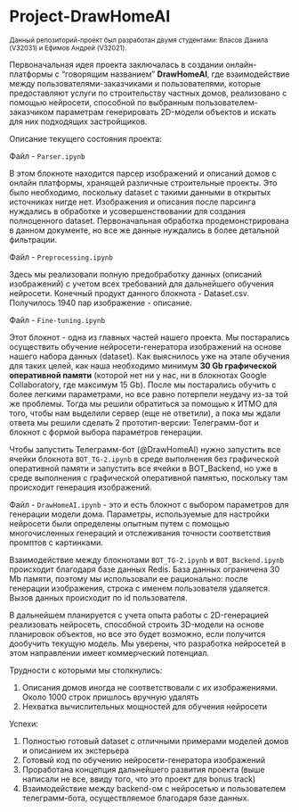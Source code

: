 # Project-DrawHomeAI
<sub>Данный репозиторий-проект был разработан двумя студентами: Власов Данила (V32031) и Ефимов Андрей (V32021).</sub>

Первоначальная идея проекта заключалась в создании онлайн-платформы с “говорящим названием” **DrawHomeAI**, где взаимодействие между пользователями-заказчиками и пользователями, которые предоставляют услуги по строительству частных домов, реализовано с помощью нейросети, способной по выбранным пользователем-заказчиком параметрам генерировать 2D-модели объектов и искать для них подходящих застройщиков.  

Описание текущего состояния проекта:

Файл - `Parser.ipynb`

В этом блокноте находится парсер изображений и описаний домов с онлайн платформы, хранящей различные строительные проекты. Это было необходимо, поскольку dataset с такими данными в открытых источниках нигде нет. Изображения и описания после парсинга нуждались в обработке и усовершенствовании для создания полноценного dataset. Первоначальная обработка продемонстрирована в данном документе, но все же данные нуждались в более детальной фильтрации. 

Файл - `Preprocessing.ipynb`

Здесь мы реализовали полную предобработку данных (описаний изображений) с учетом всех требований для дальнейшего обучения нейросети. Конечный продукт данного блокнота - Dataset.csv. Получилось 1940 пар изображение - описание. 

Файл - `Fine-tuning.ipynb`

Этот блокнот - одна из главных частей нашего проекта. Мы постарались осуществить обучение нейросети-генератора изображений на основе нашего набора данных (dataset). Как выяснилось уже на этапе обучения для таких целей, как наша необходимо минимум **30 Gb графической оперативной памяти** (которой нет ни у нас, ни в блокнотах Google Collaboratory, где максимум 15 Gb). После мы постарались обучить с более легкими параметрами, но все равно потерпели неудачу из-за той же проблемы. Тогда мы решили обратиться за помощью к ИТМО для того, чтобы нам выделили сервер (еще не ответили), а пока мы ждали ответа мы решили сделать 2 прототип-версии: Телеграмм-бот и блокнот с формой выбора параметров генерации.  

Чтобы запустить Телеграмм-бот (@DrawHomeAI) нужно запустить все ячейки блокнота `BOT_TG-2.ipynb` в среде выполнения без графической оперативной памяти и запустить все ячейки в BOT_Backend, но уже в среде выполнения с графической оперативной памятью, поскольку там происходит генерация изображений.

Файл - `DrawHomeAI.ipynb` - это и есть блокнот с выбором параметров для генерации модели дома. Параметры, используемые для настройки нейросети были определены опытным путем с помощью многочисленных генераций и отслеживания точности соответствия промптов с картинками. 

Взаимодействие между блокнотами `BOT_TG-2.ipynb` и `BOT_Backend.ipynb` происходит благодаря базе данных Redis. База данных ограничена 30 Mb памяти, поэтому мы использовали ее рационально: после генерации изображения, строка с именем пользователя удаляется. Вызов данных происходит по id пользователя. 
  
В дальнейшем планируется с учета опыта работы с 2D-генерацией реализовать нейросеть, способной строить 3D-модели на основе планировок объектов, но все это будет возможно, если получится дообучить текущую модель. Мы уверены, что разработка нейросетей в этом направлении имеет коммерческий потенциал.




Трудности с которыми мы столкнулись: 

1.	Описания домов иногда не соответствовали с их изображениями. Около 1000 строк пришлось вручную удалять 
2.	Нехватка вычислительных мощностей для обучения нейросети

Успехи:

1.	Полностью готовый dataset с отличными примерами моделей домов и описанием их экстерьера 
2.	Готовый код по обучению нейросети-генератора изображений
3.	Проработана концепция дальнейшего развития проекта (выше написали не все, ввиду того, что это проект для bonus track)
4.	Взаимодействие между backend-ом с нейросетью и пользователем телеграмм-бота, осуществляемое благодаря базе данных. 

